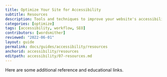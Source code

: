 ```yaml
---
title: Optimize Your Site for Accessibility
subtitle: Resources
description: Tools and techniques to improve your website's accessibility
categories: [optimize]
tags: [accessibility, workflow, SEO]
contributors: [wordsmither]
reviewed: "2022-06-01"
layout: guide
permalink: docs/guides/accessibility/resources
anchorid: accessibility/resources
editpath: accessibility/07-resources.md
---
```


Here are some additional reference and educational links.




